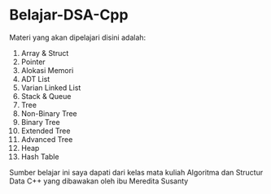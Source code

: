 ﻿# Belajar-DSA-Cpp

 Materi yang akan dipelajari disini adalah:
 1. Array & Struct
 2. Pointer
 3. Alokasi Memori
 4. ADT List
 5. Varian Linked List
 6. Stack & Queue
 7. Tree
 8. Non-Binary Tree
 9. Binary Tree
 10. Extended Tree
 11. Advanced Tree
 12. Heap
 13. Hash Table

Sumber belajar ini saya dapati dari kelas mata kuliah Algoritma dan Structur Data C++ yang dibawakan oleh ibu Meredita Susanty
